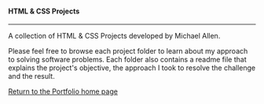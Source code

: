 #### HTML & CSS Projects
***

A collection of HTML & CSS Projects developed by Michael Allen. 

Please feel free to browse each project folder to learn about my approach to solving software problems. Each folder also contains a readme file that explains the project's objective, the approach I took to resolve the challenge and the result. 


[Return to the Portfolio home page](https://github.com/mrmichaelgallen/Portfolio-for-MichaelAllen/)
